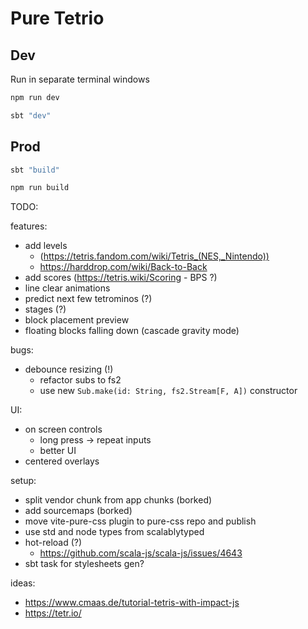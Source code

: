 # Pure Tetrio

## Dev

Run in separate terminal windows
```zsh
npm run dev
```
```zsh
sbt "dev"
```

## Prod
```zsh
sbt "build"
```
```zsh
npm run build
```

TODO:

features:
- add levels 
    - (https://tetris.fandom.com/wiki/Tetris_(NES,_Nintendo))
    - https://harddrop.com/wiki/Back-to-Back
- add scores (https://tetris.wiki/Scoring - BPS ?)
- line clear animations
- predict next few tetrominos (?)
- stages (?)
- block placement preview
- floating blocks falling down (cascade gravity mode)

bugs:
- debounce resizing (!)
    - refactor subs to fs2
    - use new `Sub.make(id: String, fs2.Stream[F, A])` constructor

UI:
- on screen controls
    - long press -> repeat inputs
    - better UI
- centered overlays

setup:
- split vendor chunk from app chunks (borked)
- add sourcemaps (borked)
- move vite-pure-css plugin to pure-css repo and publish
- use std and node types from scalablytyped
- hot-reload (?)
    - https://github.com/scala-js/scala-js/issues/4643
- sbt task for stylesheets gen?

ideas: 
- https://www.cmaas.de/tutorial-tetris-with-impact-js
- https://tetr.io/